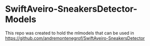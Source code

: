 # SwiftAveiro-SneakersDetector-Models

This repo was created to hold the mlmodels that can be used in <https://github.com/andremontenegrof/SwiftAveiro-SneakersDetector>
